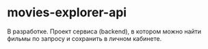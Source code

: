 # movies-explorer-api
В разработке.
Проект сервиса (backend), в котором можно найти фильмы по запросу и сохранить в личном кабинете.
